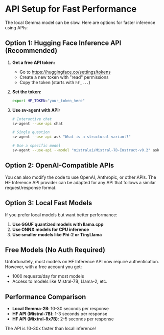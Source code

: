# API Setup for Fast Performance

The local Gemma model can be slow. Here are options for faster inference using APIs:

## Option 1: Hugging Face Inference API (Recommended)

1. **Get a free API token:**
   - Go to https://huggingface.co/settings/tokens
   - Create a new token with "read" permissions
   - Copy the token (starts with `hf_...`)

2. **Set the token:**
   ```bash
   export HF_TOKEN="your_token_here"
   ```

3. **Use sv-agent with API:**
   ```bash
   # Interactive chat
   sv-agent --use-api chat
   
   # Single question
   sv-agent --use-api ask "What is a structural variant?"
   
   # Use a specific model
   sv-agent --use-api --model "mistralai/Mistral-7B-Instruct-v0.2" ask "What is a genome?"
   ```

## Option 2: OpenAI-Compatible APIs

You can also modify the code to use OpenAI, Anthropic, or other APIs. The HF Inference API provider can be adapted for any API that follows a similar request/response format.

## Option 3: Local Fast Models

If you prefer local models but want better performance:

1. **Use GGUF quantized models with llama.cpp**
2. **Use ONNX models for CPU inference**
3. **Use smaller models like Phi-2 or TinyLlama**

## Free Models (No Auth Required)

Unfortunately, most models on HF Inference API now require authentication. However, with a free account you get:
- 1000 requests/day for most models
- Access to models like Mistral-7B, Llama-2, etc.

## Performance Comparison

- **Local Gemma-2B**: 10-30 seconds per response
- **HF API (Mistral-7B)**: 1-3 seconds per response
- **HF API (Mixtral-8x7B)**: 2-5 seconds per response

The API is 10-30x faster than local inference!